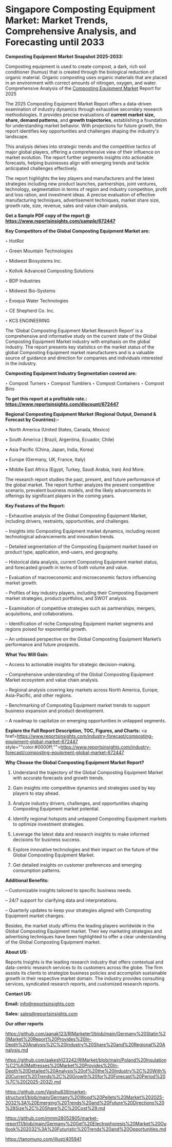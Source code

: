 # Singapore Composting Equipment Market: Market Trends, Comprehensive Analysis, and Forecasting until 2033

<strong>Composting Equipment Market Snapshot 2025-2033:</strong>

Composting equipment is used to create compost, a dark, rich soil conditioner (humus) that is created through the biological reduction of organic material. Organic composting uses organic materials that are placed in an environment with correct amounts of nitrogen, oxygen, and water. Comprehensive Analysis of the <a href=https://www.reportsinsights.com/sample/672447>Composting Equipment Market</a> Report for 2025

The 2025 Composting Equipment Market Report offers a data-driven examination of industry dynamics through exhaustive secondary research methodologies. It provides precise evaluations of <strong>current market size, share, demand patterns</strong>, and <strong>growth trajectories</strong>, establishing a foundation for understanding market behavior. With projections for future growth, the report identifies key opportunities and challenges shaping the industry's landscape.

This analysis delves into strategic trends and the competitive tactics of major global players, offering a comprehensive view of their influence on market evolution. The report further segments insights into actionable forecasts, helping businesses align with emerging trends and tackle anticipated challenges effectively.

The report highlights the key players and manufacturers and the latest strategies including new product launches, partnerships, joint ventures, technology, segmentation in terms of region and industry competition, profit and loss ration, and investment ideas. A precise evaluation of effective manufacturing techniques, advertisement techniques, market share size, growth rate, size, revenue, sales and value chain analysis.

<strong>Get a Sample PDF copy of the report @ <a href=https://www.reportsinsights.com/sample/672447 style=color:#0000ff;>https://www.reportsinsights.com/sample/672447</a></strong>

<strong>Key Competitors of the Global Composting Equipment Market are:</strong>

‣ HotRot

‣ Green Mountain Technologies

‣ Midwest Biosystems Inc.

‣ Kollvik Advanced Composting Solutions

‣ BDP Industries

‣ Midwest Bio-Systems

‣ Evoqua Water Technologies

‣ CE Shepherd Co. Inc.

‣ KCS ENGINEERING

The ‘Global Composting Equipment Market Research Report’ is a comprehensive and informative study on the current state of the Global Composting Equipment Market industry with emphasis on the global industry. The report presents key statistics on the market status of the global Composting Equipment market manufacturers and is a valuable source of guidance and direction for companies and individuals interested in the industry.

<strong>Composting Equipment Industry Segmentation covered are:</strong>

‣ Compost Turners
‣ Compost Tumblers
‣ Compost Containers
‣ Compost Bins

<strong>To get this report at a profitable rate.: <a href=https://www.reportsinsights.com/discount/672447 style=color:#0000ff;>https://www.reportsinsights.com/discount/672447</a></strong>

<strong>Regional Composting Equipment Market (Regional Output, Demand &amp; Forecast by Countries):-</strong>

• North America (United States, Canada, Mexico)

• South America ( Brazil, Argentina, Ecuador, Chile)

• Asia Pacific (China, Japan, India, Korea)

• Europe (Germany, UK, France, Italy)

• Middle East Africa (Egypt, Turkey, Saudi Arabia, Iran) And More.

The research report studies the past, present, and future performance of the global market. The report further analyzes the present competitive scenario, prevalent business models, and the likely advancements in offerings by significant players in the coming years.

<strong>Key Features of the Report:</strong>

– Exhaustive analysis of the Global Composting Equipment Market, including drivers, restraints, opportunities, and challenges.

– Insights into Composting Equipment market dynamics, including recent technological advancements and innovation trends.

– Detailed segmentation of the Composting Equipment market based on product type, application, end-users, and geography.

– Historical data analysis, current Composting Equipment market status, and forecasted growth in terms of both volume and value.

– Evaluation of macroeconomic and microeconomic factors influencing market growth.

– Profiles of key industry players, including their Composting Equipment market strategies, product portfolios, and SWOT analysis.

– Examination of competitive strategies such as partnerships, mergers, acquisitions, and collaborations.

– Identification of niche Composting Equipment market segments and regions poised for exponential growth.

– An unbiased perspective on the Global Composting Equipment Market’s performance and future prospects.

<strong>What You Will Gain:</strong>

– Access to actionable insights for strategic decision-making.

– Comprehensive understanding of the Global Composting Equipment Market ecosystem and value chain analysis.

– Regional analysis covering key markets across North America, Europe, Asia-Pacific, and other regions.

– Benchmarking of Composting Equipment market trends to support business expansion and product development.

– A roadmap to capitalize on emerging opportunities in untapped segments.

<strong>Explore the Full Report Description, TOC, Figures, and Charts:</strong>
<a href=https://www.reportsinsights.com/industry-forecast/composting-equipment-global-market-672447 style=""color:#0000ff;"">https://www.reportsinsights.com/industry-forecast/composting-equipment-global-market-672447</a>

<strong>Why Choose the Global Composting Equipment Market Report?</strong>

1. Understand the trajectory of the Global Composting Equipment Market with accurate forecasts and growth trends.

2. Gain insights into competitive dynamics and strategies used by key players to stay ahead.

3. Analyze industry drivers, challenges, and opportunities shaping Composting Equipment market potential.

4. Identify regional hotspots and untapped Composting Equipment markets to optimize investment strategies.

5. Leverage the latest data and research insights to make informed decisions for business success.

6. Explore innovative technologies and their impact on the future of the Global Composting Equipment Market.

7. Get detailed insights on customer preferences and emerging consumption patterns.

<strong>Additional Benefits:</strong>

– Customizable insights tailored to specific business needs.

– 24/7 support for clarifying data and interpretations.

– Quarterly updates to keep your strategies aligned with Composting Equipment market changes.

Besides, the market study affirms the leading players worldwide in the Global Composting Equipment market. Their key marketing strategies and advertising techniques have been highlighted to offer a clear understanding of the Global Composting Equipment market.

<strong><strong>About US</strong>:</strong>

Reports Insights is the leading research industry that offers contextual and data-centric research services to its customers across the globe. The firm assists its clients to strategize business policies and accomplish sustainable growth in their respective market domain. The industry provides consulting services, syndicated research reports, and customized research reports.

<strong>Contact US:</strong>

<p class=><b>Email:</b> <a href=mailto:info@reportsinsights.com>info@reportsinsights.com</a></p>
<p class=><b>Sales:</b> <a href=mailto:sales@reportsinsights.com>sales@reportsinsights.com</a></p>

<strong>Our other reports</strong>

<a href=https://github.com/aanak123/RIMarketer1/blob/main/Germany%20Statin%20Market%20Report%20Provides%20In-Depth%20Analysis%2C%20Industry%20Share%20and%20Regional%20Analysis.md>https://github.com/aanak123/RIMarketer1/blob/main/Germany%20Statin%20Market%20Report%20Provides%20In-Depth%20Analysis%2C%20Industry%20Share%20and%20Regional%20Analysis.md</a>

<a href=https://github.com/aakesh123242/RIMarket/blob/main/Poland%20Insulation%C2%A0Mattresses%20Market%20Provides%20In-Depth%20Detailed%20Analysis%20of%20the%20Industry%2C%20With%20Current%20Trends%2C%20Growth%20for%20Forecast%20Period%20%7C%20(2025-2032).md>https://github.com/aakesh123242/RIMarket/blob/main/Poland%20Insulation%C2%A0Mattresses%20Market%20Provides%20In-Depth%20Detailed%20Analysis%20of%20the%20Industry%2C%20With%20Current%20Trends%2C%20Growth%20for%20Forecast%20Period%20%7C%20(2025-2032).md</a>

<a href=https://github.com/Vaishu839/market-structure1/blob/main/Germany%20Wood%20Pellets%20Market%202025-2032%3A%20Emerging%20Trends%20and%20Future%20Directions%20%28Size%2C%20Share%2C%20Cost%29.md>https://github.com/Vaishu839/market-structure1/blob/main/Germany%20Wood%20Pellets%20Market%202025-2032%3A%20Emerging%20Trends%20and%20Future%20Directions%20%28Size%2C%20Share%2C%20Cost%29.md</a>

<a href=https://github.com/mmm28052805/market-report11/blob/main/Germany%20Gel%20Electrophoresis%20Market%20Outlook%202032%3A%20Futuristic%20Trends%20and%20Opportunities.md>https://github.com/mmm28052805/market-report11/blob/main/Germany%20Gel%20Electrophoresis%20Market%20Outlook%202032%3A%20Futuristic%20Trends%20and%20Opportunities.md</a>

<a href=https://tanomuno.com/illust/405941>https://tanomuno.com/illust/405941</a>
